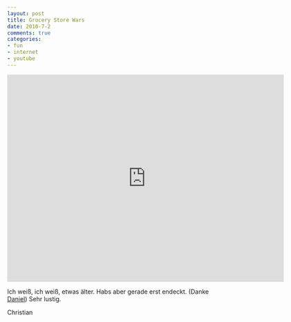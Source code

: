 ```yaml
--- 
layout: post
title: Grocery Store Wars
date: 2010-7-2
comments: true
categories: 
- fun
- internet
- youtube
---
```


<iframe width="640" height="480" src="http://www.youtube-nocookie.com/embed/hVrIyEu6h_E" frameborder="0" allowfullscreen></iframe>

Ich weiß, ich weiß, etwas älter. Habs aber gerade erst endeckt. (Danke <a href="http://keksbuster.posterous.com/">Daniel</a>)
Sehr lustig.

Christian
